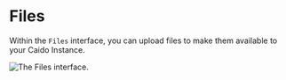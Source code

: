 # Files

Within the `Files` interface, you can upload files to make them available to your Caido Instance.

<img alt="The Files interface." src="/_images/files_interface.png" center>
